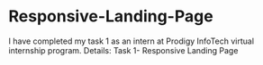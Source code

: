 # Responsive-Landing-Page

I have completed my task 1 as an intern at Prodigy InfoTech virtual internship program.
Details:
Task 1- Responsive Landing Page
